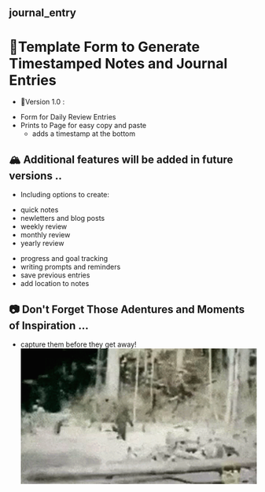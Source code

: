 ## journal_entry

# 📓Template Form to Generate Timestamped Notes and Journal Entries

* 🌲Version 1.0 : 
- Form for Daily Review Entries 
- Prints to Page for easy copy and paste 
    - adds a timestamp at the bottom 


## 🏔️ Additional features will be added in future versions .. 

* Including options to create: 
- quick notes 
- newletters and blog posts
- weekly review
- monthly review
- yearly review

* progress and goal tracking 
* writing prompts and reminders 
* save previous entries 
* add location to notes 

## 📷 Don't Forget Those Adentures and Moments of Inspiration ...  
- capture them before they get away! 
![alt text](image-1.png)